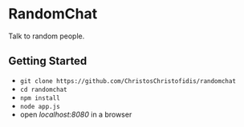# RandomChat

Talk to random people.

## Getting Started

* `git clone https://github.com/ChristosChristofidis/randomchat`
* `cd randomchat`
* `npm install`
* `node app.js`
* open _localhost:8080_ in a browser